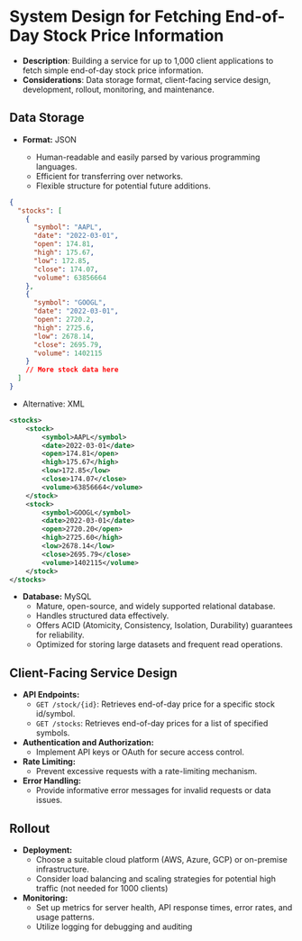 # System Design for Fetching End-of-Day Stock Price Information

- **Description**: Building a service for up to 1,000 client applications to fetch simple end-of-day stock price information.
- **Considerations**: Data storage format, client-facing service design, development, rollout, monitoring, and maintenance.

## Data Storage

- **Format:** JSON

  - Human-readable and easily parsed by various programming languages.
  - Efficient for transferring over networks.
  - Flexible structure for potential future additions.

```json
{
  "stocks": [
    {
      "symbol": "AAPL",
      "date": "2022-03-01",
      "open": 174.81,
      "high": 175.67,
      "low": 172.85,
      "close": 174.07,
      "volume": 63856664
    },
    {
      "symbol": "GOOGL",
      "date": "2022-03-01",
      "open": 2720.2,
      "high": 2725.6,
      "low": 2678.14,
      "close": 2695.79,
      "volume": 1402115
    }
    // More stock data here
  ]
}
```

- Alternative: XML

```xml
<stocks>
    <stock>
        <symbol>AAPL</symbol>
        <date>2022-03-01</date>
        <open>174.81</open>
        <high>175.67</high>
        <low>172.85</low>
        <close>174.07</close>
        <volume>63856664</volume>
    </stock>
    <stock>
        <symbol>GOOGL</symbol>
        <date>2022-03-01</date>
        <open>2720.20</open>
        <high>2725.60</high>
        <low>2678.14</low>
        <close>2695.79</close>
        <volume>1402115</volume>
    </stock>
</stocks>
```

- **Database:** MySQL
  - Mature, open-source, and widely supported relational database.
  - Handles structured data effectively.
  - Offers ACID (Atomicity, Consistency, Isolation, Durability) guarantees for reliability.
  - Optimized for storing large datasets and frequent read operations.

## Client-Facing Service Design

- **API Endpoints:**
  - `GET /stock/{id}`: Retrieves end-of-day price for a specific stock id/symbol.
  - `GET /stocks`: Retrieves end-of-day prices for a list of specified symbols.
- **Authentication and Authorization:**
  - Implement API keys or OAuth for secure access control.
- **Rate Limiting:**
  - Prevent excessive requests with a rate-limiting mechanism.
- **Error Handling:**
  - Provide informative error messages for invalid requests or data issues.

## Rollout

- **Deployment:**
  - Choose a suitable cloud platform (AWS, Azure, GCP) or on-premise infrastructure.
  - Consider load balancing and scaling strategies for potential high traffic (not needed for 1000 clients)
- **Monitoring:**
  - Set up metrics for server health, API response times, error rates, and usage patterns.
  - Utilize logging for debugging and auditing
